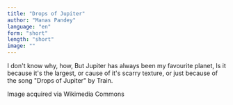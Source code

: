 ```yaml
---
title: "Drops of Jupiter"
author: "Manas Pandey"
language: "en"
form: "short"
length: "short"
image: ""
---
```

I don't know why, how,
But Jupiter has always been my favourite planet,
Is it because it's the largest, or cause of it's scarry texture, or just because of the song "Drops of Jupiter" by Train.

Image acquired via Wikimedia Commons